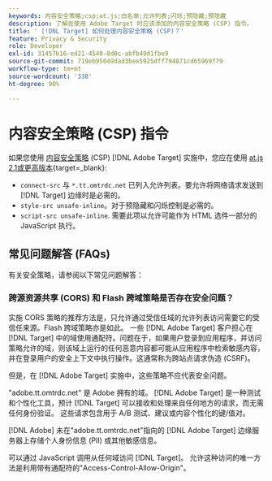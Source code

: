 ```yaml
---
keywords: 内容安全策略;csp;at.js;白名单;允许列表;闪烁;预隐藏;预隐藏
description: 了解在使用 Adobe Target 时应该添加的内容安全策略 (CSP) 指令。
title: ' [!DNL Target] 如何处理内容安全策略 (CSP)？'
feature: Privacy & Security
role: Developer
exl-id: 31457b16-ed21-4540-8d0c-abfb49d1fbe9
source-git-commit: 719eb95049dad3bee5925dff794871cd65969f79
workflow-type: tm+mt
source-wordcount: '338'
ht-degree: 90%

---
```


# 内容安全策略 (CSP) 指令

如果您使用 [内容安全策略](https://en.wikipedia.org/wiki/Content_Security_Policy) (CSP) [!DNL Adobe Target] 实施中，您应在使用 [at.js 2.1或更高版本](https://developer.adobe.com/target/implement/client-side/atjs/target-atjs-versions/){target=_blank}:

* `connect-src` 与 `*.tt.omtrdc.net` 已列入允许列表。要允许将网络请求发送到 [!DNL Target] 边缘时是必需的。
* `style-src unsafe-inline`。对于预隐藏和闪烁控制是必需的。
* `script-src unsafe-inline`.  需要此项以允许可能作为 HTML 选件一部分的 JavaScript 执行。

## 常见问题解答 (FAQs)

有关安全策略，请参阅以下常见问题解答：

### 跨源资源共享 (CORS) 和 Flash 跨域策略是否存在安全问题？

实施 CORS 策略的推荐方法是，只允许通过受信任域的允许列表访问需要它的受信任来源。Flash 跨域策略亦是如此。 一些 [!DNL Adobe Target] 客户担心在 [!DNL Target] 中的域使用通配符。问题在于，如果用户登录到应用程序，并访问策略允许的域，则该域上运行的任何恶意内容都可能从应用程序中检索敏感内容，并在登录用户的安全上下文中执行操作。这通常称为跨站点请求伪造 (CSRF)。

但是，在 [!DNL Adobe Target] 实施中，这些策略不应代表安全问题。

&quot;adobe.tt.omtrdc.net&quot; 是 Adobe 拥有的域。 [!DNL Adobe Target] 是一种测试和个性化工具，预计 [!DNL Target] 可以接收和处理来自任何地方的请求，而无需任何身份验证。 这些请求包含用于 A/B 测试、建议或内容个性化的键/值对。

[!DNL Adobe] 未在&quot;adobe.tt.omtrdc.net&quot;指向的 [!DNL Adobe Target] 边缘服务器上存储个人身份信息 (PII) 或其他敏感信息。

可以通过 JavaScript 调用从任何域访问 [!DNL Target]。 允许这种访问的唯一方法是利用带有通配符的&quot;Access-Control-Allow-Origin&quot;。
